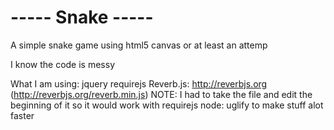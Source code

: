 # ----- Snake -----

A simple snake game using html5 canvas
		or at least an attemp

I know the code is messy

What I am using:
	jquery
	requirejs
	Reverb.js: http://reverbjs.org (http://reverbjs.org/reverb.min.js)
		NOTE: I had to take the file and edit the beginning of it so it would work with requirejs
	node:
		uglify to make stuff alot faster
